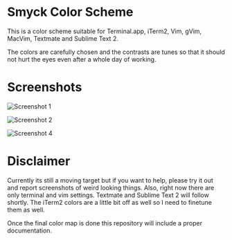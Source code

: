 # Smyck Color Scheme

This is a color scheme suitable for Terminal.app, iTerm2, Vim, gVim,
MacVim, Textmate and Sublime Text 2.

The colors are carefully chosen and the contrasts are tunes so that it
should not hurt the eyes even after a whole day of working.

# Screenshots

![Screenshot 1](http://smyck.org/smyck/color_1.jpg)

![Screenshot 2](http://smyck.org/smyck/color_2.jpg)

![Screenshot 4](http://smyck.org/smyck/color_4.jpg)

# Disclaimer

Currently its still a moving target but if you want to help, please try
it out and report screenshots of weird looking things. Also, right now
there are only terminal and vim settings. Textmate and Sublime Text 2
will follow shortly. The iTerm2 colors are a little bit off as well so I
need to finetune them as well.

Once the final color map is done this repository will include a proper
documentation.


